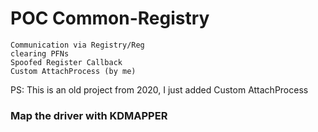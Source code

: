 # POC Common-Registry

    Communication via Registry/Reg
    clearing PFNs
    Spoofed Register Callback
    Custom AttachProcess (by me)
    
   
   
   PS: This is an old project from 2020, I just added Custom AttachProcess
    
  ### Map the driver with KDMAPPER
